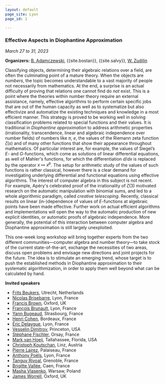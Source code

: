 ```yaml
---
layout: default
page_site: Lyon 
page_id: 1

---
```



### Effective Aspects in Diophantine Approximation 

*March 27 to 31, 2023*

**Organizers:** [B. Adamczewski](https://adamczewski.perso.math.cnrs.fr), {{site.bostan}}, {{site.salvy}}, [W. Zudilin](https://www.math.ru.nl/~wzudilin/) 

Classifying objects, determining their algebraic relations over a field, are often the culminating point of a mature theory.
When the objects are *numbers*, the topic becomes understandable to a vast majority of people not necessarily from mathematics.
At the end, a surprise is an actual difficulty of proving that relations one cannot find do *not* exist.
This is a point where the theories within number theory require an external assistance, namely, effective algorithms to perform certain specific jobs that are out of the human capacity as well as to systematize but also effectivize and automatize the existing techniques and knowledge in a most efficient manner.
This strategy is proved to be working well in solving classification problems related to special functions and their values.
It is traditional in *Diophantine approximation* to address arithmetic properties (irrationality, transcendence, linear and algebraic independence over number fields) of numbers like $\pi$, $e$, the values of the Riemann zeta function $\zeta(s)$ and of many other functions that show their appearance throughout mathematics. 
Of particular interest are, for example, the values of Siegel’s $E$- and $G$-functions, which come as solutions of linear differential equations, as well of Mahler's functions, for which the differentiation $d/dx$ is replaced by the operator $x\mapsto x^p$.
The setup for arithmetic study of the values of such functions is rather classical, however there is a clear demand for investigating underlying differential and functional equations using effective algorithms.
The interest of computer algebra in this subject is not recent. 
For example, Apéry's celebrated proof of the irrationality of $\zeta(3)$ motivated research on the automatic manipulation with binomial sums, and led to a whole algorithmic paradigm, called  *creative telescoping*.
Recently, classical results on linear (in-)dependence of values of $E$-functions at algebraic points 
have been made effective. 
Further work on actual efficient algorithms and implementations will open the way to the automatic production of new explicit identities, or automatic proofs of algebraic independence. More generally, the potential of this interaction between computer algebra and Diophantine approximation is still largely unexploited. 

This one-week long workshop will bring together experts from the two different communities––computer algebra and number theory––to take stock of the current state-of-the-art, exchange the necessities of two areas, discuss open problems and envisage new directions and joint projects for the future.
The idea is to stimulate an emerging trend, whose target is to push the established methods in Diophantine approximation to their systematic algorithmization, 
in order to apply them well beyond what can be calculated by hand.

**Invited speakers** 
- [Frits Beukers](https://webspace.science.uu.nl/~beuke106/), Utrecht, Netherlands
- [Nicolas Brisebarre](http://perso.ens-lyon.fr/nicolas.brisebarre/), Lyon, France
- [Francis Brown](https://www.maths.ox.ac.uk/people/francis.brown), Oxford, UK
- [François Brunault](http://perso.ens-lyon.fr/francois.brunault/), Lyon, France
- [Yann Bugeaud](https://irma.math.unistra.fr/~bugeaud/), Strasbourg, France   
- [Henri Cohen](https://www.math.u-bordeaux.fr/~hecohen/), Bordeaux, France
- [Éric Delaygue](https://sites.google.com/site/ericdelaygue/), Lyon, France
- [Vesselin Dimitrov](https://www.ias.edu/scholars/vesselin-dimitrov), Princeton, USA
- [Stéphane Fischler](https://www.imo.universite-paris-saclay.fr/~fischler/), Orsay, France
- [Mark van Hoeij](https://www.math.fsu.edu/~hoeij/), Tallahassee, Florida, USA
- [Christoph Koutschan](http://www.koutschan.de), Linz, Austria
- [Pierre Lairez](https://pierre.lairez.fr), Palaiseau, France
- [Anthony Poëls](http://apoels-math-u.net), Lyon, France
- [Tanguy Rivoal](https://rivoal.perso.math.cnrs.fr), Grenoble, France
- [Brigitte Vallée](https://vallee.users.greyc.fr), Caen, France
- [Masha Vlasenko](https://www.imath.kiev.ua/~mariyka/), Warsaw, Poland
- [James Worrell](https://www.cs.ox.ac.uk/people/james.worrell/home.html), Oxford, UK

